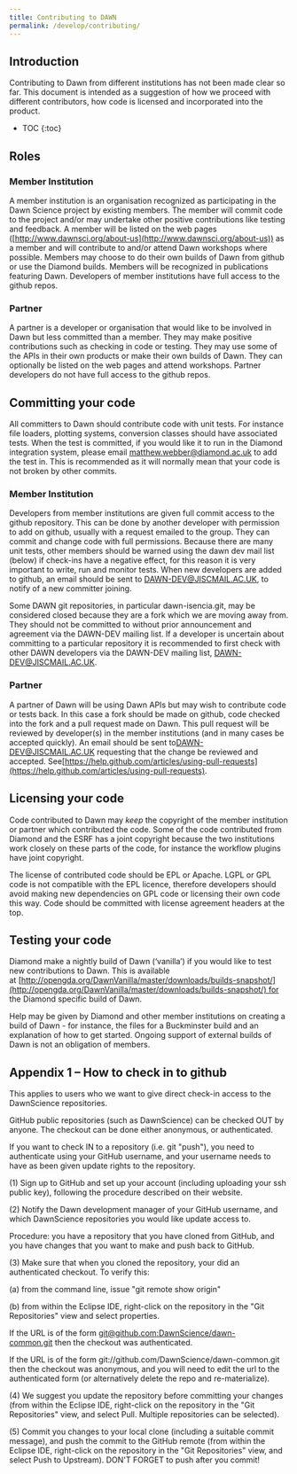```yaml
---
title: Contributing to DAWN
permalink: /develop/contributing/
---
```


## Introduction 

Contributing to Dawn from different institutions has not been made clear so far. This document is intended as a suggestion of how we proceed with different contributors, how code is licensed and incorporated into the product.


- TOC
{:toc}

## Roles

### Member Institution

A member institution is an organisation recognized as participating in the Dawn Science project by existing members. The member will commit code to the project and/or may undertake other positive contributions like testing and feedback. A member will be listed on the web pages ([http://www.dawnsci.org/about-us](http://www.dawnsci.org/about-us)) as a member and will contribute to and/or attend Dawn workshops where possible. Members may choose to do their own builds of Dawn from github or use the Diamond builds. Members will be recognized in publications featuring Dawn. Developers of member institutions have full access to the github repos.

### Partner

A partner is a developer or organisation that would like to be involved in Dawn but less committed than a member. They may make positive contributions such as checking in code or testing. They may use some of the APIs in their own products or make their own builds of Dawn. They can optionally be listed on the web pages and attend workshops. Partner developers do not have full access to the github repos.

## Committing your code

All committers to Dawn should contribute code with unit tests. For instance file loaders, plotting systems, conversion classes should have associated tests. When the test is committed, if you would like it to run in the Diamond integration system, please email [matthew.webber@diamond.ac.uk](mailto:matthew.webber@diamond.ac.uk) to add the test in. This is recommended as it will normally mean that your code is not broken by other commits.

### Member Institution

Developers from member institutions are given full commit access to the github repository. This can be done by another developer with permission to add on github, usually with a request emailed to the group. They can commit and change code with full permissions. Because there are many unit tests, other members should be warned using the dawn dev mail list (below) if check-ins have a negative effect, for this reason it is very important to write, run and monitor tests. When new developers are added to github, an email should be sent to [DAWN-DEV@JISCMAIL.AC.UK](mailto:DAWN-DEV@JISCMAIL.AC.UK), to notify of a new committer joining.

Some DAWN git repositories, in particular dawn-isencia.git, may be considered closed because they are a fork which we are moving away from. They should not be committed to without prior announcement and agreement via the DAWN-DEV mailing list. If a developer is uncertain about committing to a particular repository it is recommended to first check with other DAWN developers via the DAWN-DEV mailing list, [DAWN-DEV@JISCMAIL.AC.UK](mailto:DAWN-DEV@JISCMAIL.AC.UK).

### Partner

A partner of Dawn will be using Dawn APIs but may wish to contribute code or tests back. In this case a fork should be made on github, code checked into the fork and a pull request made on Dawn. This pull request will be reviewed by developer(s) in the member institutions (and in many cases be accepted quickly). An email should be sent to[DAWN-DEV@JISCMAIL.AC.UK](mailto:DAWN-DEV@JISCMAIL.AC.UK) requesting that the change be reviewed and accepted. See[https://help.github.com/articles/using-pull-requests](https://help.github.com/articles/using-pull-requests).

## Licensing your code

Code contributed to Dawn may _keep_ the copyright of the member institution or partner which contributed the code. Some of the code contributed from Diamond and the ESRF has a joint copyright because the two institutions work closely on these parts of the code, for instance the workflow plugins have joint copyright.

The license of contributed code should be EPL or Apache. LGPL or GPL code is not compatible with the EPL licence, therefore developers should avoid making new dependencies on GPL code or licensing their own code this way. Code should be committed with license agreement headers at the top.

## Testing your code

Diamond make a nightly build of Dawn (‘vanilla’) if you would like to test new contributions to Dawn. This is available at [http://opengda.org/DawnVanilla/master/downloads/builds-snapshot/](http://opengda.org/DawnVanilla/master/downloads/builds-snapshot/) for the Diamond specific build of Dawn.

Help may be given by Diamond and other member institutions on creating a build of Dawn - for instance, the files for a Buckminster build and an explanation of how to get started. Ongoing support of external builds of Dawn is not an obligation of members.

## Appendix 1 – How to check in to github 

This applies to users who we want to give direct check-in access to the DawnScience repositories.

GitHub public repositories (such as DawnScience) can be checked OUT by anyone. The checkout can be done either anonymous, or authenticated.

If you want to check IN to a repository (i.e. git "push"), you need to authenticate using your GitHub username, and your username needs to have as been given update rights to the repository.

(1) Sign up to GitHub and set up your account (including uploading your ssh public key), following the procedure described on their website.

(2) Notify the Dawn development manager of your GitHub username, and which DawnScience repositories you would like update access to.

Procedure: you have a repository that you have cloned from GitHub, and you have changes that you want to make and push back to GitHub.

(3) Make sure that when you cloned the repository, your did an authenticated checkout. To verify this:

(a) from the command line, issue "git remote show origin"

(b) from within the Eclipse IDE, right-click on the repository in the "Git Repositories" view and select properties.

If the URL is of the form [git@github.com:DawnScience/dawn-common.git](mailto:git@github.com:DawnScience/dawn-common.git) then the checkout was authenticated.

If the URL is of the form git://github.com/DawnScience/dawn-common.git then the checkout was anonymous, and you will need to edit the url to the authenticated form (or alternatively delete the repo and re-materialize).

(4) We suggest you update the repository before committing your changes (from within the Eclipse IDE, right-click on the repository in the "Git Repositories" view, and select Pull. Multiple repositories can be selected).

(5) Commit you changes to your local clone (including a suitable commit message), and push the commit to the GitHub remote (from within the Eclipse IDE, right-click on the repository in the "Git Repositories" view, and select Push to Upstream). DON'T FORGET to push after you commit!
